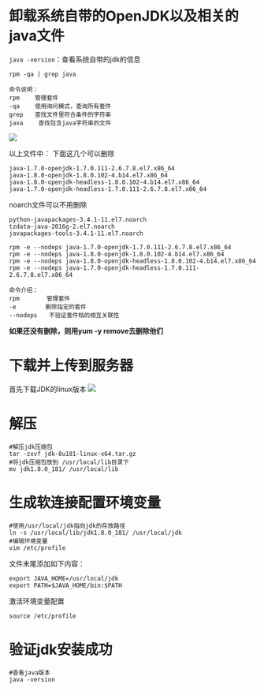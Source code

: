 # 卸载系统自带的OpenJDK以及相关的java文件

`java -version`：查看系统自带的jdk的信息

`rpm -qa | grep java`
```
命令说明：
rpm 　　管理套件    
-qa 　　使用询问模式，查询所有套件
grep　　查找文件里符合条件的字符串
java 　　查找包含java字符串的文件
```

![](https://img2018.cnblogs.com/blog/1446249/202001/1446249-20200109160100121-1720988328.png)

以上文件中：
下面这几个可以删除
```
java-1.7.0-openjdk-1.7.0.111-2.6.7.8.el7.x86_64
java-1.8.0-openjdk-1.8.0.102-4.b14.el7.x86_64
java-1.8.0-openjdk-headless-1.8.0.102-4.b14.el7.x86_64
java-1.7.0-openjdk-headless-1.7.0.111-2.6.7.8.el7.x86_64
```
noarch文件可以不用删除
```
python-javapackages-3.4.1-11.el7.noarch
tzdata-java-2016g-2.el7.noarch
javapackages-tools-3.4.1-11.el7.noarch
```

```
rpm -e --nodeps java-1.7.0-openjdk-1.7.0.111-2.6.7.8.el7.x86_64
rpm -e --nodeps java-1.8.0-openjdk-1.8.0.102-4.b14.el7.x86_64
rpm -e --nodeps java-1.8.0-openjdk-headless-1.8.0.102-4.b14.el7.x86_64
rpm -e --nodeps java-1.7.0-openjdk-headless-1.7.0.111-2.6.7.8.el7.x86_64
```

```
命令介绍：
rpm 　　　　管理套件  
-e　　　　　删除指定的套件
--nodeps　　不验证套件档的相互关联性
```

**如果还没有删除，则用yum -y remove去删除他们**

# 下载并上传到服务器

首先下载JDK的linux版本
![](https://img2018.cnblogs.com/blog/1446249/202001/1446249-20200105031054387-260931780.png)

# 解压

```
#解压jdk压缩包
tar -zxvf jdk-8u181-linux-x64.tar.gz 
#将jdk压缩包放到 /usr/local/lib目录下
mv jdk1.8.0_181/ /usr/local/lib 
```

# 生成软连接配置环境变量

```
#使用/usr/local/jdk指向jdk的存放路径
ln -s /usr/local/lib/jdk1.8.0_181/ /usr/local/jdk 
#编辑环境变量
vim /etc/profile 
```

文件末尾添加如下内容：
```
export JAVA_HOME=/usr/local/jdk
export PATH=$JAVA_HOME/bin:$PATH
```
激活环境变量配置
```
source /etc/profile 
```

# 验证jdk安装成功

```
#查看java版本
java -version 
```
